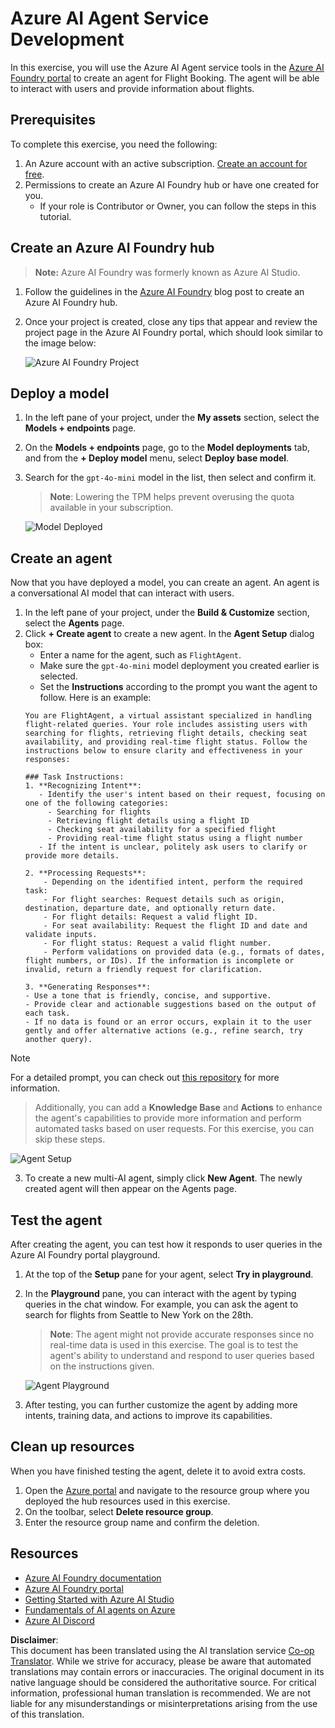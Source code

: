 <!--
CO_OP_TRANSLATOR_METADATA:
{
  "original_hash": "7e92870dc0843e13d4dabc620c09d2d9",
  "translation_date": "2025-07-12T08:14:24+00:00",
  "source_file": "02-explore-agentic-frameworks/azure-ai-foundry-agent-creation.md",
  "language_code": "en"
}
-->
# Azure AI Agent Service Development

In this exercise, you will use the Azure AI Agent service tools in the [Azure AI Foundry portal](https://ai.azure.com/?WT.mc_id=academic-105485-koreyst) to create an agent for Flight Booking. The agent will be able to interact with users and provide information about flights.

## Prerequisites

To complete this exercise, you need the following:
1. An Azure account with an active subscription. [Create an account for free](https://azure.microsoft.com/free/?WT.mc_id=academic-105485-koreyst).
2. Permissions to create an Azure AI Foundry hub or have one created for you.
    - If your role is Contributor or Owner, you can follow the steps in this tutorial.

## Create an Azure AI Foundry hub

> **Note:** Azure AI Foundry was formerly known as Azure AI Studio.

1. Follow the guidelines in the [Azure AI Foundry](https://learn.microsoft.com/en-us/azure/ai-studio/?WT.mc_id=academic-105485-koreyst) blog post to create an Azure AI Foundry hub.
2. Once your project is created, close any tips that appear and review the project page in the Azure AI Foundry portal, which should look similar to the image below:

    ![Azure AI Foundry Project](../../../translated_images/azure-ai-foundry.88d0c35298348c2fca620668d9b567b50b18dfe94fd2251e0793a28d4d60854e.en.png)

## Deploy a model

1. In the left pane of your project, under the **My assets** section, select the **Models + endpoints** page.
2. On the **Models + endpoints** page, go to the **Model deployments** tab, and from the **+ Deploy model** menu, select **Deploy base model**.
3. Search for the `gpt-4o-mini` model in the list, then select and confirm it.

    > **Note**: Lowering the TPM helps prevent overusing the quota available in your subscription.

    ![Model Deployed](../../../translated_images/model-deployment.3749c53fb81e18fdc2da5beb872441b4a5f86a2d1206c5a9999a4997f78e4b7a.en.png)

## Create an agent

Now that you have deployed a model, you can create an agent. An agent is a conversational AI model that can interact with users.

1. In the left pane of your project, under the **Build & Customize** section, select the **Agents** page.
2. Click **+ Create agent** to create a new agent. In the **Agent Setup** dialog box:
    - Enter a name for the agent, such as `FlightAgent`.
    - Make sure the `gpt-4o-mini` model deployment you created earlier is selected.
    - Set the **Instructions** according to the prompt you want the agent to follow. Here is an example:
    ```
    You are FlightAgent, a virtual assistant specialized in handling flight-related queries. Your role includes assisting users with searching for flights, retrieving flight details, checking seat availability, and providing real-time flight status. Follow the instructions below to ensure clarity and effectiveness in your responses:

    ### Task Instructions:
    1. **Recognizing Intent**:
       - Identify the user's intent based on their request, focusing on one of the following categories:
         - Searching for flights
         - Retrieving flight details using a flight ID
         - Checking seat availability for a specified flight
         - Providing real-time flight status using a flight number
       - If the intent is unclear, politely ask users to clarify or provide more details.
        
    2. **Processing Requests**:
        - Depending on the identified intent, perform the required task:
        - For flight searches: Request details such as origin, destination, departure date, and optionally return date.
        - For flight details: Request a valid flight ID.
        - For seat availability: Request the flight ID and date and validate inputs.
        - For flight status: Request a valid flight number.
        - Perform validations on provided data (e.g., formats of dates, flight numbers, or IDs). If the information is incomplete or invalid, return a friendly request for clarification.

    3. **Generating Responses**:
    - Use a tone that is friendly, concise, and supportive.
    - Provide clear and actionable suggestions based on the output of each task.
    - If no data is found or an error occurs, explain it to the user gently and offer alternative actions (e.g., refine search, try another query).
    
    ```
> [!NOTE]
> For a detailed prompt, you can check out [this repository](https://github.com/ShivamGoyal03/RoamMind) for more information.
    
> Additionally, you can add a **Knowledge Base** and **Actions** to enhance the agent's capabilities to provide more information and perform automated tasks based on user requests. For this exercise, you can skip these steps.
    
![Agent Setup](../../../translated_images/agent-setup.9bbb8755bf5df672c712a9aaed6482305d32a4986742e6b21faf59485f25c50a.en.png)

3. To create a new multi-AI agent, simply click **New Agent**. The newly created agent will then appear on the Agents page.

## Test the agent

After creating the agent, you can test how it responds to user queries in the Azure AI Foundry portal playground.

1. At the top of the **Setup** pane for your agent, select **Try in playground**.
2. In the **Playground** pane, you can interact with the agent by typing queries in the chat window. For example, you can ask the agent to search for flights from Seattle to New York on the 28th.

    > **Note**: The agent might not provide accurate responses since no real-time data is used in this exercise. The goal is to test the agent's ability to understand and respond to user queries based on the instructions given.

    ![Agent Playground](../../../translated_images/agent-playground.dc146586de71501011798b919ae595f4d4facf8c3a5f53e0107e7b80fc2418d1.en.png)

3. After testing, you can further customize the agent by adding more intents, training data, and actions to improve its capabilities.

## Clean up resources

When you have finished testing the agent, delete it to avoid extra costs.
1. Open the [Azure portal](https://portal.azure.com) and navigate to the resource group where you deployed the hub resources used in this exercise.
2. On the toolbar, select **Delete resource group**.
3. Enter the resource group name and confirm the deletion.

## Resources

- [Azure AI Foundry documentation](https://learn.microsoft.com/en-us/azure/ai-studio/?WT.mc_id=academic-105485-koreyst)
- [Azure AI Foundry portal](https://ai.azure.com/?WT.mc_id=academic-105485-koreyst)
- [Getting Started with Azure AI Studio](https://techcommunity.microsoft.com/blog/educatordeveloperblog/getting-started-with-azure-ai-studio/4095602?WT.mc_id=academic-105485-koreyst)
- [Fundamentals of AI agents on Azure](https://learn.microsoft.com/en-us/training/modules/ai-agent-fundamentals/?WT.mc_id=academic-105485-koreyst)
- [Azure AI Discord](https://aka.ms/AzureAI/Discord)

**Disclaimer**:  
This document has been translated using the AI translation service [Co-op Translator](https://github.com/Azure/co-op-translator). While we strive for accuracy, please be aware that automated translations may contain errors or inaccuracies. The original document in its native language should be considered the authoritative source. For critical information, professional human translation is recommended. We are not liable for any misunderstandings or misinterpretations arising from the use of this translation.